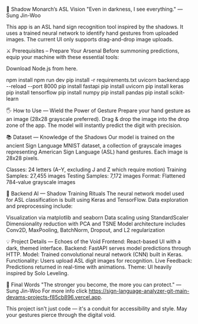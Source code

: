 🖤 Shadow Monarch’s ASL Vision
"Even in darkness, I see everything." — Sung Jin-Woo

This app is an ASL hand sign recognition tool inspired by the shadows. It uses a trained neural network to identify hand gestures from uploaded images. The current UI only supports drag-and-drop image uploads.

⚔ Prerequisites – Prepare Your Arsenal
Before summoning predictions, equip your machine with these essential tools:

Download Node.js from here.

npm install
npm run dev
pip install -r requirements.txt
uvicorn backend:app --reload --port 8000
pip install fastapi
pip install uvicorn
pip install keras
pip install tensorflow
pip install numpy
pip install pandas
pip install scikit-learn

🖐 How to Use — Wield the Power of Gesture
Prepare your hand gesture as an image (28x28 grayscale preferred).
Drag & drop the image into the drop zone of the app.
The model will instantly predict the digit with precision.

📚 Dataset — Knowledge of the Shadows
Our model is trained on the ancient Sign Language MNIST dataset, a collection of grayscale images representing American Sign Language (ASL) hand gestures. Each image is 28x28 pixels.

Classes: 24 letters (A–Y, excluding J and Z which require motion)
Training Samples: 27,455 images
Testing Samples: 7,172 images
Format: Flattened 784-value grayscale images


🧠 Backend AI — Shadow Training Rituals
The neural network model used for ASL classification is built using Keras and TensorFlow. Data exploration and preprocessing include:

Visualization via matplotlib and seaborn
Data scaling using StandardScaler
Dimensionality reduction with PCA and TSNE
Model architecture includes Conv2D, MaxPooling, BatchNorm, Dropout, and L2 regularization


💡 Project Details — Echoes of the Void
Frontend: React-based UI with a dark, themed interface.
Backend: FastAPI serves model predictions through HTTP.
Model: Trained convolutional neural network (CNN) built in Keras.
Functionality: Users upload ASL digit images for recognition.
Live Feedback: Predictions returned in real-time with animations.
Theme: UI heavily inspired by Solo Leveling.


🌌 Final Words
"The stronger you become, the more you can protect." — Sung Jin-Woo
For more info click https://sign-language-analyzer-git-main-devams-projects-f85cb896.vercel.app.

This project isn't just code — it's a conduit for accessibility and style. May your gestures pierce through the digital void.
